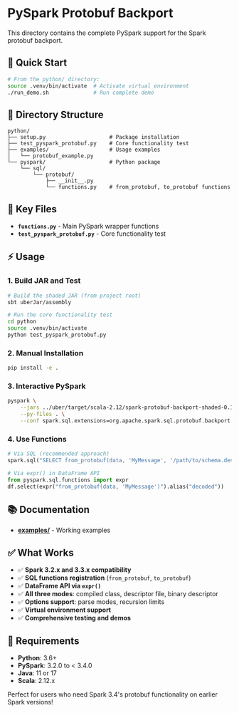 # PySpark Protobuf Backport

This directory contains the complete PySpark support for the Spark protobuf backport.

## 🚀 Quick Start

```bash
# From the python/ directory:
source .venv/bin/activate  # Activate virtual environment
./run_demo.sh              # Run complete demo
```

## 📁 Directory Structure

```
python/
├── setup.py                    # Package installation
├── test_pyspark_protobuf.py    # Core functionality test
├── examples/                   # Usage examples
│   └── protobuf_example.py
└── pyspark/                    # Python package
    └── sql/
        └── protobuf/
            ├── __init__.py
            └── functions.py    # from_protobuf, to_protobuf functions
```

## 🎯 Key Files

- **`functions.py`** - Main PySpark wrapper functions
- **`test_pyspark_protobuf.py`** - Core functionality test

## ⚡ Usage

### 1. Build JAR and Test
```bash
# Build the shaded JAR (from project root)
sbt uberJar/assembly

# Run the core functionality test
cd python
source .venv/bin/activate
python test_pyspark_protobuf.py
```

### 2. Manual Installation
```bash
pip install -e .
```

### 3. Interactive PySpark
```bash
pyspark \
    --jars ../uber/target/scala-2.12/spark-protobuf-backport-shaded-0.1.0-SNAPSHOT.jar \
    --py-files . \
    --conf spark.sql.extensions=org.apache.spark.sql.protobuf.backport.ProtobufExtensions
```

### 4. Use Functions
```python
# Via SQL (recommended approach)
spark.sql("SELECT from_protobuf(data, 'MyMessage', '/path/to/schema.desc') FROM table")

# Via expr() in DataFrame API  
from pyspark.sql.functions import expr
df.select(expr("from_protobuf(data, 'MyMessage')").alias("decoded"))
```

## 📚 Documentation

- **[examples/](examples/)** - Working examples

## ✅ What Works

- ✅ **Spark 3.2.x and 3.3.x compatibility**
- ✅ **SQL functions registration** (`from_protobuf`, `to_protobuf`)
- ✅ **DataFrame API via `expr()`**
- ✅ **All three modes**: compiled class, descriptor file, binary descriptor
- ✅ **Options support**: parse modes, recursion limits
- ✅ **Virtual environment support**
- ✅ **Comprehensive testing and demos**

## 🔧 Requirements

- **Python**: 3.6+
- **PySpark**: 3.2.0 to < 3.4.0  
- **Java**: 11 or 17
- **Scala**: 2.12.x

Perfect for users who need Spark 3.4's protobuf functionality on earlier Spark versions!